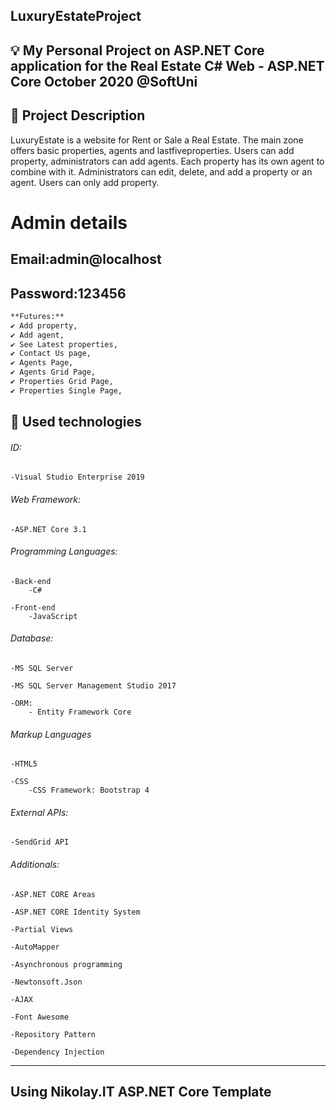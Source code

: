## LuxuryEstateProject

## 💡 My Personal Project on ASP.NET Core application for the Real Estate C# Web - ASP.NET Core October 2020 @SoftUni

## 📝 Project Description
LuxuryEstate is a website for Rent or Sale a Real Estate.
The main zone offers basic properties, agents and lastfiveproperties. Users can add property, administrators can add agents. Each property has its own agent to combine with it.
Administrators can edit, delete, and add a property or an agent.
Users can only add property.

# Admin details
## Email:admin@localhost 
## Password:123456

```bash
**Futures:**
✔️ Add property,
✔️ Add agent,
✔️ See Latest properties,
✔️ Contact Us page,
✔️ Agents Page,
✔️ Agents Grid Page,
✔️ Properties Grid Page,
✔️ Properties Single Page,
```

## 🔨 Used technologies

###### ID:

    -Visual Studio Enterprise 2019

###### Web Framework: 

    -ASP.NET Core 3.1

###### Programming Languages:

    -Back-end
        -C#

    -Front-end
        -JavaScript

###### Database:

    -MS SQL Server

    -MS SQL Server Management Studio 2017

    -ORM:
        - Entity Framework Core

###### Markup Languages

    -HTML5

    -CSS
        -CSS Framework: Bootstrap 4

###### External APIs:

    -SendGrid API

###### Additionals:
    
    -ASP.NET CORE Areas

    -ASP.NET CORE Identity System

    -Partial Views

    -AutoMapper
	
    -Asynchronous programming

    -Newtonsoft.Json

    -AJAX

    -Font Awesome

    -Repository Pattern

    -Dependency Injection

----------------------------------------------------------------------------------------
## Using Nikolay.IT ASP.NET Core Template
